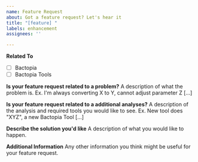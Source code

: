 ```yaml
---
name: Feature Request
about: Got a feature request? Let's hear it
title: "[feature] "
labels: enhancement
assignees: ''

---
```


**Related To**

- [ ] Bactopia
- [ ] Bactopia Tools

**Is your feature request related to a problem?**
A description of what the problem is. Ex. I'm always converting X to Y, cannot adjust parameter Z [...]

**Is your feature request related to a additional analyses?**
A description of the analysis and required tools you would like to see. Ex. New tool does "XYZ", a new Bactopia Tool [...]

**Describe the solution you'd like**
A description of what you would like to happen.

**Additional Information**
Any other information you think might be useful for your feature request.
